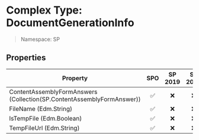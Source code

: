 # Complex Type: DocumentGenerationInfo

> Namespace: SP

## Properties

Property | SPO | SP 2019 | SP 2016 | SP 2013
----------|:---:|:-------:|:-------:|:-------:
ContentAssemblyFormAnswers (Collection(SP.ContentAssemblyFormAnswer)) | ✅ | ❌ | ❌ | ❌
FileName (Edm.String) | ✅ | ❌ | ❌ | ❌
IsTempFile (Edm.Boolean) | ✅ | ❌ | ❌ | ❌
TempFileUrl (Edm.String) | ✅ | ❌ | ❌ | ❌